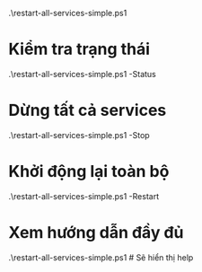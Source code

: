 .\restart-all-services-simple.ps1

# Kiểm tra trạng thái
.\restart-all-services-simple.ps1 -Status

# Dừng tất cả services  
.\restart-all-services-simple.ps1 -Stop

# Khởi động lại toàn bộ
.\restart-all-services-simple.ps1 -Restart

# Xem hướng dẫn đầy đủ
.\restart-all-services-simple.ps1  # Sẽ hiển thị help